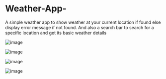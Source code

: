 # Weather-App-
A simple weather app to show weather at your current location if found else display error message if not found. And also a search bar to search for a specific location and get its basic weather details

![image](https://user-images.githubusercontent.com/58290134/223947916-5a465280-fd2e-40b1-8109-9b8bf4575002.png)


![image](https://user-images.githubusercontent.com/58290134/223947997-7d0f46cb-35af-4610-8852-ac9e4a51ee67.png)


![image](https://user-images.githubusercontent.com/58290134/223948081-717ac769-8aeb-4c4d-b1bf-f27512a40e90.png)


![image](https://user-images.githubusercontent.com/58290134/223948166-b413a436-b30e-4065-980f-70eb45491ab2.png)



